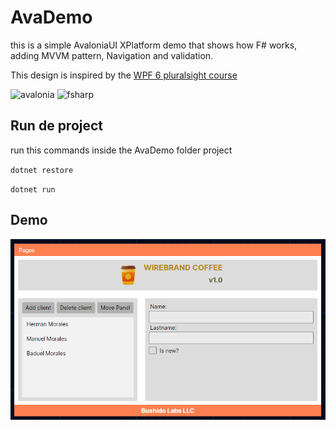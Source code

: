 # AvaDemo


this is a simple AvaloniaUI XPlatform demo that shows how F# works, 
adding MVVM pattern, Navigation and validation.

This design is inspired by the [WPF 6 pluralsight course](https://www.pluralsight.com/courses/wpf-6-fundamentals) 


<img src="https://docs.avaloniaui.net/img/white-border-gradient-icon.png" alt="avalonia" width="50"/>
<img src="https://fsharp.org/img/logo/fsharp256.png" alt="fsharp" width="50"/>


## Run de project
run this commands inside the AvaDemo folder project


`dotnet restore`

`dotnet run`

## Demo
![ScreenShot](/AvaDemo/Assets/preview.png)
